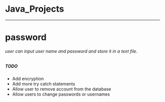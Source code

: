 # Java_Projects
___
# password

###### user can input user name and password and store it in a text file.

##### **TODO**
* Add encryption
* Add more try catch statements
* Allow user to remove account from the database
* Allow users to change passwords or usernames
